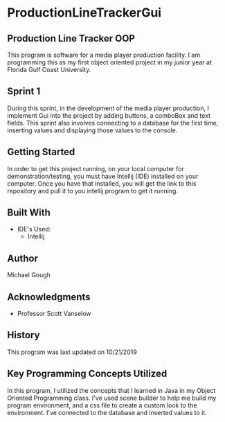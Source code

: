 # ProductionLineTrackerGui
## Production Line Tracker OOP
This program is software for a media player production facility.
I am programming this as my first object oriented project in my junior year at Florida Gulf Coast University.

## Sprint 1 
During this sprint, in the development of the media player production, 
I implement Gui into the project by adding buttons, a comboBox and text fields. 
This sprint also involves connecting to a database for the first time, inserting values 
and displaying those values to the console.

## Getting Started

In order to get this project running, on your local computer for demonstration/testing, 
you must have Intellij (IDE) installed on your computer. 
Once you have that installed, you will get the link to this repository and pull it to you
intellij program to get it running.


## Built With

* IDE's Used:
    * Intellij

## Author

Michael Gough

## Acknowledgments

* Professor Scott Vanselow

## History

This program was last updated on 10/21/2019

## Key Programming Concepts Utilized

In this program, I utilized the concepts that I learned in Java in my Object Oriented Programming class.
I've used scene builder to help me build my program environment, and a css file to create a custom look to the environment.
 I've connected to the database and inserted values to it.

